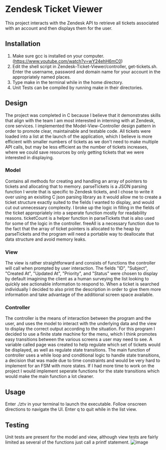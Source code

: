 # Zendesk Ticket Viewer

This project interacts with the Zendesk API to retrieve all tickets associated with an account and then displays them for the user.

## Installation
1. Make sure gcc is installed on your computer. (https://www.youtube.com/watch?v=wY24ehH6mC0)
2. Edit the shell script in Zendesk-Ticket-Viewer/controller, get-tickets.sh. Enter the username, password and domain name for your account in the appropriately named places.
3. Type make in the terminal while in the home directory.
4. Unit Tests can be compiled by running make in their directories.

## Design

The project was completed in C because I believe that it demonstrates skills that align with the team I am most interested in interning with at Zendesk, core services. I implemented the Model-View-Controller design pattern in order to promote clear, maintainable and testable code. All tickets were loaded into a list at the launch of the application, which I believe is more efficient with smaller numbers of tickets as we don't need to make multiple API calls, but may be less efficient as the number of tickets increases, where we could save resources by only getting tickets that we were interested in displaying.

### Model

Contains all methods for creating and handling an array of pointers to tickets and allocating that to memory. parseTickets is a JSON parsing function I wrote that is specific to Zendesk tickets, and I chose to write it over using an exisiting C json parsing library as it would allow me to create a ticket structure exactly suited to the fields I wanted to display, and would cut out unnecessary complexity. I broke up the logic in filling in the fields of the ticket appropriately into a seperate function mostly for readability reasons. ticketCount is a helper function in parseTickets that is also used for some of the logic in the controller. freeAll is a necessary function due to the fact that the array of ticket pointers is allocated to the heap by parseTickets and the program will need a portable way to deallocate that data structure and avoid memory leaks.  

### View

The view is rather straightforward and consists of functions the controller will call when prompted by user interaction. The fields "ID", "Subject", "Created At", "Updated At", "Priority", and "Status" were chosen to display by default imagining the client as a human surveying the list looking to quickly see actionable information to respond to. When a ticket is searched individually I decided to also print the description in order to give them more information and take advantage of the additional screen space available.

### Controller

The controller is the means of interaction between the program and the user, and uses the model to interact with the underlying data and the view to display the correct output according to the situation. For this program I decided to use a finite state machine for the menu, which I think promotes easy transitions between the various screens a user may need to see. A variable called page was created to help regulate which set of tickets would be displayed, as well as regulate state transitions. The main function of controller uses a while loop and conditional logic to handle state transitions, a decision that was made due to time constraints and would be very hard to implement for an FSM with more states. If I had more time to work on the project I would implement seperate functions for the state transitions which would make the main function a lot cleaner.

## Usage

Enter ./ztv in your terminal to launch the executable. Follow onscreen directions to navigate the UI. Enter q to quit while in the list view.

## Testing

Unit tests are present for the model and view, although view tests are fairly limited as several of the functions just call a printf statement. ![image](https://user-images.githubusercontent.com/94804089/143813631-41c07e00-ebfc-41a4-9ff3-a4e7e65d0ca0.png)
